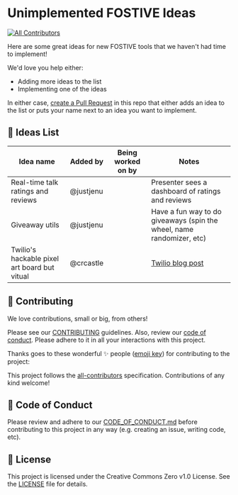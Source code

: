 # Unimplemented FOSTIVE Ideas

<!-- ALL-CONTRIBUTORS-BADGE:START - Do not remove or modify this section -->
[![All Contributors](https://img.shields.io/badge/all_contributors-3-orange.svg?style=flat-square)](#contributors-)
<!-- ALL-CONTRIBUTORS-BADGE:END -->

Here are some great ideas for new FOSTIVE tools that we haven't had time to implement!

We'd love you help either:

* Adding more ideas to the list
* Implementing one of the ideas

In either case, [create a Pull Request](https://github.com/fostive/unimplemented-ideas/pulls) in this repo that either adds an idea to the list or puts your name next to an idea you want to implement.

## 📜 Ideas List

Idea name                                    | Added by  | Being worked on by | Notes
---------------------------------------------|-----------|--------------------|---------------------------------------------------------------------------------------------------------------
Real-time talk ratings and reviews           | @justjenu |                    | Presenter sees a dashboard of ratings and reviews
Giveaway utils                               | @justjenu |                    | Have a fun way to do giveaways (spin the wheel, name randomizer, etc)
Twilio's hackable pixel art board but vitual | @crcastle |                    | [Twilio blog post](https://www.twilio.com/blog/2017/06/drawing-pixel-art-text-messages-signal-video-wall.html)

## 🤝 Contributing

We love contributions, small or big, from others!

Please see our [CONTRIBUTING](https://github.com/fostive/.github/blob/main/CONTRIBUTING.md) guidelines. Also, review our [code of conduct](https://github.com/fostive/.github/blob/main/CODE_OF_CONDUCT.md). Please adhere to it in all your interactions with this project.

Thanks goes to these wonderful ✨ people ([emoji key](https://allcontributors.org/docs/en/emoji-key)) for contributing to the project:

<!-- ALL-CONTRIBUTORS-LIST:START - Do not remove or modify this section -->
<!-- prettier-ignore-start -->
<!-- markdownlint-disable -->


<!-- markdownlint-enable -->
<!-- prettier-ignore-end -->
<!-- ALL-CONTRIBUTORS-LIST:END -->

This project follows the [all-contributors](https://github.com/all-contributors/all-contributors) specification. Contributions of any kind welcome!

## 📄 Code of Conduct

Please review and adhere to our [CODE_OF_CONDUCT.md](https://github.com/fostive/.github/blob/main/CODE_OF_CONDUCT.md) before contributing to this project in any way (e.g. creating an issue, writing code, etc).

## 📝 License

This project is licensed under the Creative Commons Zero v1.0 License. See the [LICENSE](LICENSE) file for details.
